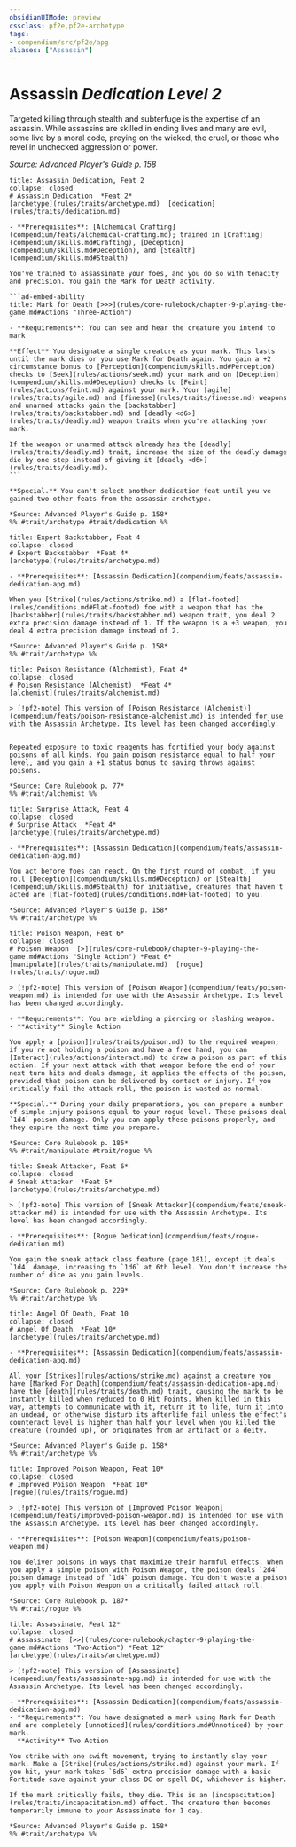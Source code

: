 ```yaml
---
obsidianUIMode: preview
cssclass: pf2e,pf2e-archetype
tags:
- compendium/src/pf2e/apg
aliases: ["Assassin"]
---
```

# Assassin *Dedication Level 2*  

Targeted killing through stealth and subterfuge is the expertise of an assassin. While assassins are skilled in ending lives and many are evil, some live by a moral code, preying on the wicked, the cruel, or those who revel in unchecked aggression or power.

*Source: Advanced Player's Guide p. 158*

````ad-embed-feat
title: Assassin Dedication, Feat 2
collapse: closed
# Assassin Dedication  *Feat 2*  
[archetype](rules/traits/archetype.md)  [dedication](rules/traits/dedication.md)  

- **Prerequisites**: [Alchemical Crafting](compendium/feats/alchemical-crafting.md); trained in [Crafting](compendium/skills.md#Crafting), [Deception](compendium/skills.md#Deception), and [Stealth](compendium/skills.md#Stealth)

You've trained to assassinate your foes, and you do so with tenacity and precision. You gain the Mark for Death activity.

```ad-embed-ability
title: Mark for Death [>>>](rules/core-rulebook/chapter-9-playing-the-game.md#Actions "Three-Action")

- **Requirements**: You can see and hear the creature you intend to mark

**Effect** You designate a single creature as your mark. This lasts until the mark dies or you use Mark for Death again. You gain a +2 circumstance bonus to [Perception](compendium/skills.md#Perception) checks to [Seek](rules/actions/seek.md) your mark and on [Deception](compendium/skills.md#Deception) checks to [Feint](rules/actions/feint.md) against your mark. Your [agile](rules/traits/agile.md) and [finesse](rules/traits/finesse.md) weapons and unarmed attacks gain the [backstabber](rules/traits/backstabber.md) and [deadly <d6>](rules/traits/deadly.md) weapon traits when you're attacking your mark.

If the weapon or unarmed attack already has the [deadly](rules/traits/deadly.md) trait, increase the size of the deadly damage die by one step instead of giving it [deadly <d6>](rules/traits/deadly.md).
```

**Special.** You can't select another dedication feat until you've gained two other feats from the assassin archetype.

*Source: Advanced Player's Guide p. 158*  
%% #trait/archetype #trait/dedication %%
````  

```ad-embed-feat
title: Expert Backstabber, Feat 4
collapse: closed
# Expert Backstabber  *Feat 4*  
[archetype](rules/traits/archetype.md)  

- **Prerequisites**: [Assassin Dedication](compendium/feats/assassin-dedication-apg.md)

When you [Strike](rules/actions/strike.md) a [flat-footed](rules/conditions.md#Flat-footed) foe with a weapon that has the [backstabber](rules/traits/backstabber.md) weapon trait, you deal 2 extra precision damage instead of 1. If the weapon is a +3 weapon, you deal 4 extra precision damage instead of 2.

*Source: Advanced Player's Guide p. 158*  
%% #trait/archetype %%
```  

```ad-embed-feat
title: Poison Resistance (Alchemist), Feat 4*
collapse: closed
# Poison Resistance (Alchemist)  *Feat 4*  
[alchemist](rules/traits/alchemist.md)  

> [!pf2-note] This version of [Poison Resistance (Alchemist)](compendium/feats/poison-resistance-alchemist.md) is intended for use with the Assassin Archetype. Its level has been changed accordingly.


Repeated exposure to toxic reagents has fortified your body against poisons of all kinds. You gain poison resistance equal to half your level, and you gain a +1 status bonus to saving throws against poisons.

*Source: Core Rulebook p. 77*  
%% #trait/alchemist %%
```  

```ad-embed-feat
title: Surprise Attack, Feat 4
collapse: closed
# Surprise Attack  *Feat 4*  
[archetype](rules/traits/archetype.md)  

- **Prerequisites**: [Assassin Dedication](compendium/feats/assassin-dedication-apg.md)

You act before foes can react. On the first round of combat, if you roll [Deception](compendium/skills.md#Deception) or [Stealth](compendium/skills.md#Stealth) for initiative, creatures that haven't acted are [flat-footed](rules/conditions.md#Flat-footed) to you.

*Source: Advanced Player's Guide p. 158*  
%% #trait/archetype %%
```  

```ad-embed-feat
title: Poison Weapon, Feat 6*
collapse: closed
# Poison Weapon  [>](rules/core-rulebook/chapter-9-playing-the-game.md#Actions "Single Action") *Feat 6*  
[manipulate](rules/traits/manipulate.md)  [rogue](rules/traits/rogue.md)  

> [!pf2-note] This version of [Poison Weapon](compendium/feats/poison-weapon.md) is intended for use with the Assassin Archetype. Its level has been changed accordingly.

- **Requirements**: You are wielding a piercing or slashing weapon.
- **Activity** Single Action

You apply a [poison](rules/traits/poison.md) to the required weapon; if you're not holding a poison and have a free hand, you can [Interact](rules/actions/interact.md) to draw a poison as part of this action. If your next attack with that weapon before the end of your next turn hits and deals damage, it applies the effects of the poison, provided that poison can be delivered by contact or injury. If you critically fail the attack roll, the poison is wasted as normal.

**Special.** During your daily preparations, you can prepare a number of simple injury poisons equal to your rogue level. These poisons deal `1d4` poison damage. Only you can apply these poisons properly, and they expire the next time you prepare.

*Source: Core Rulebook p. 185*  
%% #trait/manipulate #trait/rogue %%
```  

```ad-embed-feat
title: Sneak Attacker, Feat 6*
collapse: closed
# Sneak Attacker  *Feat 6*  
[archetype](rules/traits/archetype.md)  

> [!pf2-note] This version of [Sneak Attacker](compendium/feats/sneak-attacker.md) is intended for use with the Assassin Archetype. Its level has been changed accordingly.

- **Prerequisites**: [Rogue Dedication](compendium/feats/rogue-dedication.md)

You gain the sneak attack class feature (page 181), except it deals `1d4` damage, increasing to `1d6` at 6th level. You don't increase the number of dice as you gain levels.

*Source: Core Rulebook p. 229*  
%% #trait/archetype %%
```  

```ad-embed-feat
title: Angel Of Death, Feat 10
collapse: closed
# Angel Of Death  *Feat 10*  
[archetype](rules/traits/archetype.md)  

- **Prerequisites**: [Assassin Dedication](compendium/feats/assassin-dedication-apg.md)

All your [Strikes](rules/actions/strike.md) against a creature you have [Marked For Death](compendium/feats/assassin-dedication-apg.md) have the [death](rules/traits/death.md) trait, causing the mark to be instantly killed when reduced to 0 Hit Points. When killed in this way, attempts to communicate with it, return it to life, turn it into an undead, or otherwise disturb its afterlife fail unless the effect's counteract level is higher than half your level when you killed the creature (rounded up), or originates from an artifact or a deity.

*Source: Advanced Player's Guide p. 158*  
%% #trait/archetype %%
```  

```ad-embed-feat
title: Improved Poison Weapon, Feat 10*
collapse: closed
# Improved Poison Weapon  *Feat 10*  
[rogue](rules/traits/rogue.md)  

> [!pf2-note] This version of [Improved Poison Weapon](compendium/feats/improved-poison-weapon.md) is intended for use with the Assassin Archetype. Its level has been changed accordingly.

- **Prerequisites**: [Poison Weapon](compendium/feats/poison-weapon.md)

You deliver poisons in ways that maximize their harmful effects. When you apply a simple poison with Poison Weapon, the poison deals `2d4` poison damage instead of `1d4` poison damage. You don't waste a poison you apply with Poison Weapon on a critically failed attack roll.

*Source: Core Rulebook p. 187*  
%% #trait/rogue %%
```  

```ad-embed-feat
title: Assassinate, Feat 12*
collapse: closed
# Assassinate  [>>](rules/core-rulebook/chapter-9-playing-the-game.md#Actions "Two-Action") *Feat 12*  
[archetype](rules/traits/archetype.md)  

> [!pf2-note] This version of [Assassinate](compendium/feats/assassinate-apg.md) is intended for use with the Assassin Archetype. Its level has been changed accordingly.

- **Prerequisites**: [Assassin Dedication](compendium/feats/assassin-dedication-apg.md)
- **Requirements**: You have designated a mark using Mark for Death and are completely [unnoticed](rules/conditions.md#Unnoticed) by your mark.
- **Activity** Two-Action

You strike with one swift movement, trying to instantly slay your mark. Make a [Strike](rules/actions/strike.md) against your mark. If you hit, your mark takes `6d6` extra precision damage with a basic Fortitude save against your class DC or spell DC, whichever is higher.

If the mark critically fails, they die. This is an [incapacitation](rules/traits/incapacitation.md) effect. The creature then becomes temporarily immune to your Assassinate for 1 day.

*Source: Advanced Player's Guide p. 158*  
%% #trait/archetype %%
```